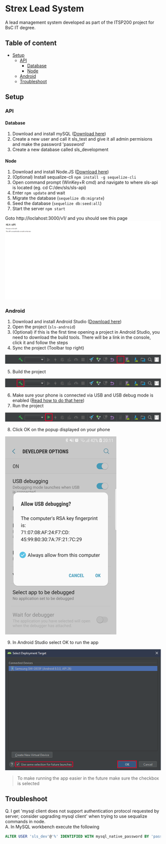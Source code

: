# Strex Lead System

A lead management system developed as part of the ITSP200 project for BsC IT degree.

## Table of content

- [Setup](#setup)
    - [API](#api)
        - [Database](#database)
        - [Node](#node)
    - [Android](#android)
    - [Troubleshoot](#troubleshoot)

## Setup

### API

#### Database

1. Download and install mySQL ([Download here](https://dev.mysql.com/downloads/installer/))
2. Create a new user and call it sls_test and give it all admin permisions and make the password 'password'
3. Create a new database called sls_development

#### Node

1. Download and install Node.JS ([Download here](https://nodejs.org/en/download/))
2. (Optional) Install sequalize-cli `npm install -g sequelize-cli`
3. Open command prompt (WinKey+R cmd) and navigate to where sls-api is located (eg. cd C:/dev/sls/sls-api)
4. Enter `npm update` and wait
5. Migrate the database (`sequelize db:migrate`)
6. Seed the database (`sequelize db:seed:all`)
7. Start the server `npm start`

Goto http://loclahost:3000/v1/ and you should see this page
![Website](res/website.png)

### Android

1. Download and install Android Studio ([Download here](https://developer.android.com/studio/))
2. Open the project (`sls-android`)
3. (Optional) if this is the first time opening a project in Android Studio, you need to download the build tools. There will be a link in the console, click it and follow the steps
4. Sync the project (Toolbar top right)

![Sync Project](res/syncProject.png)

5. Build the project

![Build Project](res/buildProject.png)

6. Make sure your phone is connected via USB and USB debug mode is enabled ([Read how to do that here](https://www.kingoapp.com/root-tutorials/how-to-enable-usb-debugging-mode-on-android.htm))
7. Run the project

![Run Project](res/runProject.png)

8. Click OK on the popup displayed on your phone

![Allow USB Debug](res/allowDebug.png)

9. In Android Studio select OK to run the app

![Install and run](res/installApp.png)
>To make running the app easier in the future make sure the checkbox is selected

## Troubleshoot

Q. I get 'mysql client does not support authentication protocol requested by server; consider upgrading mysql client' when trying to use sequalize commands in node.  
A. In MySQL workbench execute the following 
```sql
ALTER USER 'sls_dev'@'%' IDENTIFIED WITH mysql_native_password BY 'password'
```
